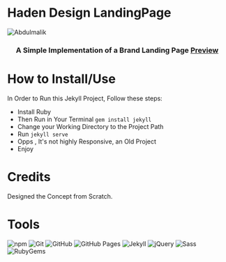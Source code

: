 # Haden Design LandingPage
![Abdulmalik](Haden.png)
<h3 align="center">
A Simple Implementation of a Brand Landing Page <a href="https://abdulmaliknurudeen4.github.io/Haden-Restaurant-Design/" target="_blank" rel="noreferrer">Preview</a>
</h3>


# How to Install/Use
In Order to Run this Jekyll Project, Follow these steps:
* Install Ruby
* Then Run in Your Terminal `gem install jekyll`
* Change your Working Directory to the Project Path
* Run `jekyll serve`
* Opps , It's not highly Responsive, an Old Project
* Enjoy

#   Credits
Designed the Concept from Scratch.

# Tools
![npm](https://img.shields.io/static/v1?style=for-the-badge&message=npm&color=CB3837&logo=npm&logoColor=FFFFFF&label=)
![Git](https://img.shields.io/static/v1?style=for-the-badge&message=Git&color=F05032&logo=Git&logoColor=FFFFFF&label=)
![GitHub](https://img.shields.io/static/v1?style=for-the-badge&message=GitHub&color=181717&logo=GitHub&logoColor=FFFFFF&label=)
![GitHub Pages](https://img.shields.io/static/v1?style=for-the-badge&message=GitHub+Pages&color=222222&logo=GitHub+Pages&logoColor=FFFFFF&label=)
![Jekyll](https://img.shields.io/static/v1?style=for-the-badge&message=Jekyll&color=CC0000&logo=Jekyll&logoColor=FFFFFF&label=)
![jQuery](https://img.shields.io/static/v1?style=for-the-badge&message=jQuery&color=0769AD&logo=jQuery&logoColor=FFFFFF&label=)
![Sass](https://img.shields.io/static/v1?style=for-the-badge&message=Sass&color=CC6699&logo=Sass&logoColor=FFFFFF&label=)
![RubyGems](https://img.shields.io/static/v1?style=for-the-badge&message=RubyGems&color=E9573F&logo=RubyGems&logoColor=FFFFFF&label=)